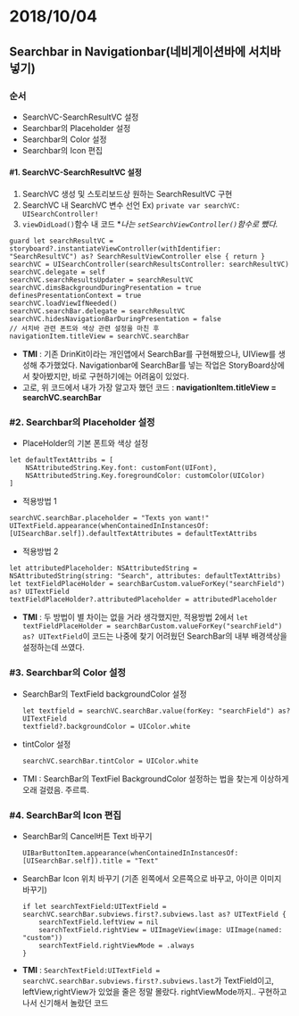 # 2018/10/04
## Searchbar in Navigationbar(네비게이션바에 서치바 넣기)
### 순서
- SearchVC-SearchResultVC 설정
- Searchbar의 Placeholder 설정
- Searchbar의 Color 설정
- Searchbar의 Icon 편집

#### #1. SearchVC-SearchResultVC 설정
1. SearchVC 생성 및 스토리보드상 원하는 SearchResultVC 구현
2. SearchVC 내 SearchVC 변수 선언 Ex) ``private var searchVC: UISearchController!``
3. ``viewDidLoad()``함수 내 코드 \**나는 ``setSearchViewController()``함수로 뺐다.*
  ```
  guard let searchResultVC = storyboard?.instantiateViewController(withIdentifier: "SearchResultVC") as? SearchResultViewController else { return }
  searchVC = UISearchController(searchResultsController: searchResultVC)
  searchVC.delegate = self
  searchVC.searchResultsUpdater = searchResultVC
  searchVC.dimsBackgroundDuringPresentation = true
  definesPresentationContext = true
  searchVC.loadViewIfNeeded()
  searchVC.searchBar.delegate = searchResultVC
  searchVC.hidesNavigationBarDuringPresentation = false
  // 서치바 관련 폰트와 색상 관련 설정을 마친 후
  navigationItem.titleView = searchVC.searchBar
  ```
  - **TMI** : 기존 DrinKit이라는 개인앱에서 SearchBar를 구현해봤으나, UIView를 생성해 추가했었다. Navigationbar에 SearchBar를 넣는 작업은 StoryBoard상에서 찾아봤지만, 바로 구현하기에는 어려움이 있었다.
  - 고로, 위 코드에서 내가 가장 알고자 했던 코드 : **navigationItem.titleView = searchVC.searchBar**

### #2. Searchbar의 Placeholder 설정
  - PlaceHolder의 기본 폰트와 색상 설정
  ```
  let defaultTextAttribs = [
      NSAttributedString.Key.font: customFont(UIFont),
      NSAttributedString.Key.foregroundColor: customColor(UIColor)
  ]
  ```
  - 적용방법 1
  ```
  searchVC.searchBar.placeholder = "Texts yon want!"
  UITextField.appearance(whenContainedInInstancesOf: [UISearchBar.self]).defaultTextAttributes = defaultTextAttribs
  ```
  - 적용방법 2
  ```
  let attributedPlaceholder: NSAttributedString = NSAttributedString(string: "Search", attributes: defaultTextAttribs)
  let textFieldPlaceHolder = searchBarCustom.valueForKey("searchField") as? UITextField
  textFieldPlaceHolder?.attributedPlaceholder = attributedPlaceholder
  ```
  - **TMI** : 두 방법이 별 차이는 없을 거라 생각했지만, 적용방법 2에서 ``let textFieldPlaceHolder = searchBarCustom.valueForKey("searchField") as? UITextField``이 코드는 나중에 찾기 어려웠던 SearchBar의 내부 배경색상을 설정하는데 쓰였다.

### #3. Searchbar의 Color 설정
  - SearchBar의 TextField backgroundColor 설정
    ```
    let textfield = searchVC.searchBar.value(forKey: "searchField") as? UITextField
    textfield?.backgroundColor = UIColor.white
    ```
  - tintColor 설정
    ```
    searchVC.searchBar.tintColor = UIColor.white
    ```
  - TMI : SearchBar의 TextFiel BackgroundColor 설정하는 법을 찾는게 이상하게 오래 걸렸음. 주르륵.

### #4. SearchBar의 Icon 편집
  - SearchBar의 Cancel버튼 Text 바꾸기
    ```
    UIBarButtonItem.appearance(whenContainedInInstancesOf: [UISearchBar.self]).title = "Text"
    ```
  - SearchBar Icon 위치 바꾸기 (기존 왼쪽에서 오른쪽으로 바꾸고, 아이콘 이미지 바꾸기)
    ```
    if let searchTextField:UITextField = searchVC.searchBar.subviews.first?.subviews.last as? UITextField {
        searchTextField.leftView = nil
        searchTextField.rightView = UIImageView(image: UIImage(named: "custom"))
        searchTextField.rightViewMode = .always
    }
    ```
  - **TMI** : ``SearchTextField:UITextField = searchVC.searchBar.subviews.first?.subviews.last``가 TextField이고, leftView,rightView가 있었을 줄은 정말 몰랐다. rightViewMode까지.. 구현하고 나서 신기해서 놀랐던 코드
